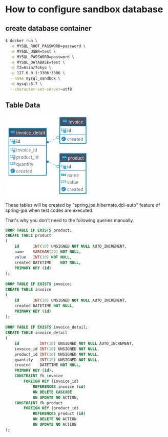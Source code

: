 # How to configure sandbox database

## create database container

```bash
$ docker run \
  -e MYSQL_ROOT_PASSWORD=password \
  -e MYSQL_USER=test \
  -e MYSQL_PASSWORD=password \
  -e MYSQL_DATABASE=test \
  -e TZ=Asia/Tokyo \
  -p 127.0.0.1:3306:3306 \
  --name mysql_sandbox \
  -d mysql:5.7 \
  --character-set-server=utf8
```

## Table Data

![ER.png](ER.png)

These tables will be created by "spring.jpa.hibernate.ddl-auto" feature of spring-jpa when test codes are executed.

That's why you don't need to the following queries manually.

```sql
DROP TABLE IF EXISTS product;
CREATE TABLE product
(
    id      INT(10) UNSIGNED NOT NULL AUTO_INCREMENT,
    name    VARCHAR(20) NOT NULL,
    value   INT(10) NOT NULL,
    created DATETIME    NOT NULL,
    PRIMARY KEY (id)
);

DROP TABLE IF EXISTS invoice;
CREATE TABLE invoice
(
    id      INT(10) UNSIGNED NOT NULL AUTO_INCREMENT,
    created DATETIME NOT NULL,
    PRIMARY KEY (id)
);

DROP TABLE IF EXISTS invoice_detail;
CREATE TABLE invoice_detail
(
    id         INT(10) UNSIGNED NOT NULL AUTO_INCREMENT,
    invoice_id INT(10) UNSIGNED NOT NULL,
    product_id INT(10) UNSIGNED NOT NULL,
    quantity   INT(10) UNSIGNED NOT NULL,
    created    DATETIME NOT NULL,
    PRIMARY KEY (id),
    CONSTRAINT fk_invoice
        FOREIGN KEY (invoice_id)
            REFERENCES invoice (id)
            ON DELETE CASCADE
            ON UPDATE NO ACTION,
    CONSTRAINT fk_product
        FOREIGN KEY (product_id)
            REFERENCES product (id)
            ON DELETE NO ACTION
            ON UPDATE NO ACTION
);
```
